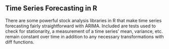 ## Time Series Forecasting in R 

There are some powerful stock analysis libraries in R that make time series forecasting fairly straightforward with ARIMA. Included are tests used to check for stationarity, a measurement of a time series' mean, variance, etc. remain constant over time in addition to any necessary transformations with diff functions. 
